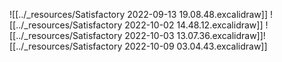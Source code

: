 ![[../_resources/Satisfactory 2022-09-13 19.08.48.excalidraw]]
![[../_resources/Satisfactory 2022-10-02 14.48.12.excalidraw]]
![[../_resources/Satisfactory 2022-10-03 13.07.36.excalidraw]]![[../_resources/Satisfactory 2022-10-09 03.04.43.excalidraw]]